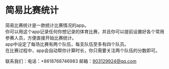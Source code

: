 # 简易比赛统计
简易比赛统计是一款统计比赛情况的app。    
你可以用这个app记录任何你想记录的体育比赛，并且你可以提前设置好各个常用参赛人员，方便直接开始比赛统计。  
app中设定了每场比赛有两个队伍，每支队伍至多有四个队员。  
在比赛过程中，app会自动帮你计算时长，你只需要关注两个队伍的分数即可。  

联系我们：电话：+8618768746983 邮箱：903129924@qq.com
